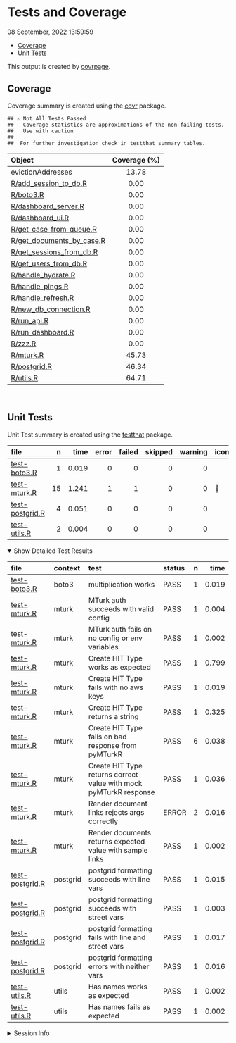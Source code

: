 Tests and Coverage
================
08 September, 2022 13:59:59

-   <a href="#coverage" id="toc-coverage">Coverage</a>
-   <a href="#unit-tests" id="toc-unit-tests">Unit Tests</a>

This output is created by
[covrpage](https://github.com/yonicd/covrpage).

## Coverage

Coverage summary is created using the
[covr](https://github.com/r-lib/covr) package.

    ## ⚠️ Not All Tests Passed
    ##   Coverage statistics are approximations of the non-failing tests.
    ##   Use with caution
    ## 
    ##  For further investigation check in testthat summary tables.

| Object                                                    | Coverage (%) |
|:----------------------------------------------------------|:------------:|
| evictionAddresses                                         |    13.78     |
| [R/add_session_to_db.R](../R/add_session_to_db.R)         |     0.00     |
| [R/boto3.R](../R/boto3.R)                                 |     0.00     |
| [R/dashboard_server.R](../R/dashboard_server.R)           |     0.00     |
| [R/dashboard_ui.R](../R/dashboard_ui.R)                   |     0.00     |
| [R/get_case_from_queue.R](../R/get_case_from_queue.R)     |     0.00     |
| [R/get_documents_by_case.R](../R/get_documents_by_case.R) |     0.00     |
| [R/get_sessions_from_db.R](../R/get_sessions_from_db.R)   |     0.00     |
| [R/get_users_from_db.R](../R/get_users_from_db.R)         |     0.00     |
| [R/handle_hydrate.R](../R/handle_hydrate.R)               |     0.00     |
| [R/handle_pings.R](../R/handle_pings.R)                   |     0.00     |
| [R/handle_refresh.R](../R/handle_refresh.R)               |     0.00     |
| [R/new_db_connection.R](../R/new_db_connection.R)         |     0.00     |
| [R/run_api.R](../R/run_api.R)                             |     0.00     |
| [R/run_dashboard.R](../R/run_dashboard.R)                 |     0.00     |
| [R/zzz.R](../R/zzz.R)                                     |     0.00     |
| [R/mturk.R](../R/mturk.R)                                 |    45.73     |
| [R/postgrid.R](../R/postgrid.R)                           |    46.34     |
| [R/utils.R](../R/utils.R)                                 |    64.71     |

<br>

## Unit Tests

Unit Test summary is created using the
[testthat](https://github.com/r-lib/testthat) package.

| file                                        |   n |  time | error | failed | skipped | warning | icon |
|:--------------------------------------------|----:|------:|------:|-------:|--------:|--------:|:-----|
| [test-boto3.R](testthat/test-boto3.R)       |   1 | 0.019 |     0 |      0 |       0 |       0 |      |
| [test-mturk.R](testthat/test-mturk.R)       |  15 | 1.241 |     1 |      1 |       0 |       0 | 🛑   |
| [test-postgrid.R](testthat/test-postgrid.R) |   4 | 0.051 |     0 |      0 |       0 |       0 |      |
| [test-utils.R](testthat/test-utils.R)       |   2 | 0.004 |     0 |      0 |       0 |       0 |      |

<details open>
<summary>
Show Detailed Test Results
</summary>

| file                                                | context  | test                                                              | status |   n |  time |
|:----------------------------------------------------|:---------|:------------------------------------------------------------------|:-------|----:|------:|
| [test-boto3.R](testthat/test-boto3.R#L2)            | boto3    | multiplication works                                              | PASS   |   1 | 0.019 |
| [test-mturk.R](testthat/test-mturk.R#L15)           | mturk    | MTurk auth succeeds with valid config                             | PASS   |   1 | 0.004 |
| [test-mturk.R](testthat/test-mturk.R#L28)           | mturk    | MTurk auth fails on no config or env variables                    | PASS   |   1 | 0.002 |
| [test-mturk.R](testthat/test-mturk.R#L36_L39)       | mturk    | Create HIT Type works as expected                                 | PASS   |   1 | 0.799 |
| [test-mturk.R](testthat/test-mturk.R#L50_L53)       | mturk    | Create HIT Type fails with no aws keys                            | PASS   |   1 | 0.019 |
| [test-mturk.R](testthat/test-mturk.R#L62)           | mturk    | Create HIT Type returns a string                                  | PASS   |   1 | 0.325 |
| [test-mturk.R](testthat/test-mturk.R#L71)           | mturk    | Create HIT Type fails on bad response from pyMTurkR               | PASS   |   6 | 0.038 |
| [test-mturk.R](testthat/test-mturk.R#L115)          | mturk    | Create HIT Type returns correct value with mock pyMTurkR response | PASS   |   1 | 0.036 |
| [test-mturk.R](testthat/test-mturk.R#L120)          | mturk    | Render document links rejects args correctly                      | ERROR  |   2 | 0.016 |
| [test-mturk.R](testthat/test-mturk.R#L135_L138)     | mturk    | Render documents returns expected value with sample links         | PASS   |   1 | 0.002 |
| [test-postgrid.R](testthat/test-postgrid.R#L38)     | postgrid | postgrid formatting succeeds with line vars                       | PASS   |   1 | 0.015 |
| [test-postgrid.R](testthat/test-postgrid.R#L65)     | postgrid | postgrid formatting succeeds with street vars                     | PASS   |   1 | 0.003 |
| [test-postgrid.R](testthat/test-postgrid.R#L69_L78) | postgrid | postgrid formatting fails with line and street vars               | PASS   |   1 | 0.017 |
| [test-postgrid.R](testthat/test-postgrid.R#L82_L88) | postgrid | postgrid formatting errors with neither vars                      | PASS   |   1 | 0.016 |
| [test-utils.R](testthat/test-utils.R#L8)            | utils    | Has names works as expected                                       | PASS   |   1 | 0.002 |
| [test-utils.R](testthat/test-utils.R#L13)           | utils    | Has names fails as expected                                       | PASS   |   1 | 0.002 |

</details>
<details>
<summary>
Session Info
</summary>

| Field    | Value                        |
|:---------|:-----------------------------|
| Version  | R version 4.2.1 (2022-06-23) |
| Platform | x86_64-pc-linux-gnu (64-bit) |
| Running  | Arch Linux                   |
| Language | en_US                        |
| Timezone | America/New_York             |

| Package  | Version |
|:---------|:--------|
| testthat | 3.1.4   |
| covr     | 3.6.1   |
| covrpage | 0.1     |

</details>
<!--- Final Status : error/failed --->

